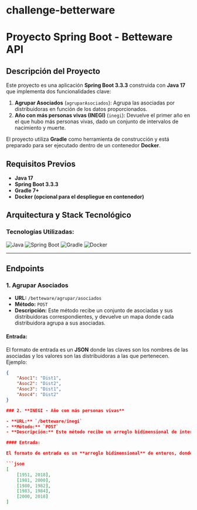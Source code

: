 # challenge-betterware
# Proyecto Spring Boot - Betteware API

## Descripción del Proyecto

Este proyecto es una aplicación **Spring Boot 3.3.3** construida con **Java 17** que implementa dos funcionalidades clave:

1. **Agrupar Asociados** (`agruparAsociados`): Agrupa las asociadas por distribuidoras en función de los datos proporcionados.
2. **Año con más personas vivas (INEGI)** (`inegi`): Devuelve el primer año en el que hubo más personas vivas, dado un conjunto de intervalos de nacimiento y muerte.

El proyecto utiliza **Gradle** como herramienta de construcción y está preparado para ser ejecutado dentro de un contenedor **Docker**.

## Requisitos Previos

- **Java 17**
- **Spring Boot 3.3.3**
- **Gradle 7+**
- **Docker (opcional para el despliegue en contenedor)**

## Arquitectura y Stack Tecnológico

### Tecnologías Utilizadas:

![Java](https://img.shields.io/badge/Java-17-brightgreen.svg?style=for-the-badge&logo=java)
![Spring Boot](https://img.shields.io/badge/Spring%20Boot-3.3.3-brightgreen.svg?style=for-the-badge&logo=spring-boot)
![Gradle](https://img.shields.io/badge/Gradle-7+-brightgreen.svg?style=for-the-badge&logo=gradle)
![Docker](https://img.shields.io/badge/Docker-19+-brightgreen.svg?style=for-the-badge&logo=docker)

---

## Endpoints

### 1. **Agrupar Asociados**

- **URL:** `/betteware/agrupar/asociados`
- **Método:** `POST`
- **Descripción:** Este método recibe un conjunto de asociadas y sus distribuidoras correspondientes, y devuelve un mapa donde cada distribuidora agrupa a sus asociadas.

#### Entrada:

El formato de entrada es un **JSON** donde las claves son los nombres de las asociadas y los valores son las distribuidoras a las que pertenecen. Ejemplo:

```json
{
    "Asoc1": "Dist1",
    "Asoc2": "Dist2",
    "Asoc3": "Dist1",
    "Asoc4": "Dist2"
}

### 2. **INEGI - Año con más personas vivas**

- **URL:** `/betteware/inegi`
- **Método:** `POST`
- **Descripción:** Este método recibe un arreglo bidimensional de intervalos de años de nacimiento y muerte, y devuelve el primer año en el que hubo más personas vivas.

#### Entrada:

El formato de entrada es un **arreglo bidimensional** de enteros, donde cada subarreglo contiene el año de nacimiento y el año de muerte de una persona:

```json
[
    [1951, 2018],
    [1981, 2000],
    [1980, 1982],
    [1983, 1984],
    [2000, 2018]
]
